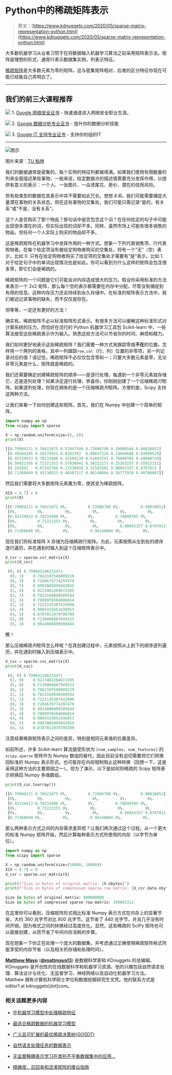 # Python中的稀疏矩阵表示

> 原文：[https://www.kdnuggets.com/2020/05/sparse-matrix-representation-python.html](https://www.kdnuggets.com/2020/05/sparse-matrix-representation-python.html)

大多数机器学习从业者习惯于在将数据输入机器学习算法之前采用矩阵表示法。矩阵是理想的形式，通常行表示数据集实例，列表示特征。

[稀疏矩阵](https://en.wikipedia.org/wiki/Sparse_matrix)是大多数元素为零的矩阵。这与密集矩阵相对，后者的区分特征你现在可能已经能自己弄明白了。

* * *

## 我们的前三大课程推荐

![](../Images/0244c01ba9267c002ef39d4907e0b8fb.png) 1\. [Google 网络安全证书](https://www.kdnuggets.com/google-cybersecurity) - 快速通道进入网络安全职业生涯。

![](../Images/e225c49c3c91745821c8c0368bf04711.png) 2\. [Google 数据分析专业证书](https://www.kdnuggets.com/google-data-analytics) - 提升你的数据分析技能

![](../Images/0244c01ba9267c002ef39d4907e0b8fb.png) 3\. [Google IT 支持专业证书](https://www.kdnuggets.com/google-itsupport) - 支持你的组织IT

* * *

![图示](../Images/1a29300a49b9bb3c0a35a3f3f0f7a31d.png)

图片来源：[TU 柏林](http://wordpress.discretization.de/geometryprocessingandapplicationsws19/2019/11/28/tutorial-05-textures-and-exterior-calculus/)

我们的数据通常是密集的，每个实例的特征列都被填满。如果我们使用有限数量的列来全面描述某些事物，一般来说，给定数据点的描述值需要充分发挥作用，以提供有意义的表示：一个人、一张图片、一朵鸢尾花、房价、潜在的信用风险。

但有些类型的数据在其表示中并不需要如此冗长。想想*关系*。我们可能需要捕捉大量潜在事物的关系状态，但在这些事物的交集处，我们可能只需记录“是的，有关系”或“不是，没有关系”。

这个人是否购买了那个物品？那句话中是否包含这个词？在任何给定的句子中可能出现很多潜在的词，但实际出现的词却不多。同样，虽然市场上可能有很多销售的物品，但任何一个人实际上购买的物品却不多。

这是稀疏矩阵在机器学习中发挥作用的一种方式。想象一下列代表销售项，行代表购物者。在每个给定项没有被给定购物者购买的交集处，将有一个“无”（空）表示，比如 0\. 只有在给定购物者购买了给定项的交集处才需要有“是”表示，比如 1\. 对于给定句子中的单词出现情况也是如此。你可以看到为什么这样的矩阵会包含很多零，即它们会是稀疏的。

稀疏矩阵的一个问题是它们可能会对内存造成很大的压力。假设你采用标准的方法来表示一个 2x2 矩阵，那么每个空的表示都需要在内存中分配，尽管没有捕捉到有用的信息。这种内存压力还会持续到永久存储中。在标准的矩阵表示方法中，我们被迫记录事物的缺失，而不仅仅是存在。

但等等，一定还有更好的方法！

确实有。稀疏矩阵不必以标准矩阵形式表示。有很多方法可以缓解这种标准形式对计算系统的压力，而恰好在流行的 Python 机器学习工具包 Scikit-learn 中，一些算法接受这些稀疏表示作为输入。熟悉这些方法可以节省你的时间、麻烦和精力。

我们如何更好地表示这些稀疏矩阵？我们需要一种方式来跟踪零值**不在**的位置。怎样用一个两列的表格，其中一列跟踪`row,col`（行，列）位置的非零项，另一列记录对应的值？请记住，稀疏矩阵不必仅仅包含零和一；只要大多数元素是零，无论非零元素是什么，矩阵就是稀疏的。

我们还需要确定创建稀疏矩阵的顺序——是逐行处理，每遇到一个非零元素就存储它，还是逐列处理？如果决定逐行处理，恭喜你，你刚刚创建了一个压缩稀疏*行*矩阵。如果逐列处理，你现在拥有的是一个压缩稀疏*列*矩阵。方便的是，Scipy 支持这两种方法。

让我们来看一下如何创建这些矩阵。首先，我们在 Numpy 中创建一个简单的矩阵。

```py
import numpy as np
from scipy import sparse

X = np.random.uniform(size=(6, 6))
print(X)
```

```py
[[0.79904211 0.76621075 0.57847599 0.72606798 0.10008544 0.90838851]
 [0.45504345 0.10275931 0.0191763  0.09037216 0.14604688 0.02899529]
 [0.92234613 0.78231698 0.43204239 0.61663291 0.78899765 0.44088739]
 [0.50422356 0.72221353 0.57838041 0.30222171 0.25263237 0.55913311]
 [0.191842   0.07242766 0.17230918 0.31543582 0.90043157 0.8787012 ]
 [0.71360049 0.45130523 0.46687117 0.96148004 0.56777938 0.40780967]]
```

然后我们需要将大多数矩阵元素置为零，使其变为稀疏矩阵。

```py
X[X < 0.7] = 0
print(X)
```

```py
[[0.79904211 0.76621075 0\.         0.72606798 0\.         0.90838851]
 [0\.         0\.         0\.         0\.         0\.         0\.        ]
 [0.92234613 0.78231698 0\.         0\.         0.78899765 0\.        ]
 [0\.         0.72221353 0\.         0\.         0\.         0\.        ]
 [0\.         0\.         0\.         0\.         0.90043157 0.8787012 ]
 [0.71360049 0\.         0\.         0.96148004 0\.         0\.        ]]
```

现在我们将标准矩阵 X 存储为压缩稀疏行矩阵。为此，元素按照从左到右的顺序逐行遍历，并在遇到时输入到这个压缩矩阵表示中。

```py
X_csr = sparse.csr_matrix(X)
print(X_csr)
```

```py
 (0, 0)	0.799042106215471
  (0, 1)	0.7662107548809229
  (0, 3)	0.7260679774297479
  (0, 5)	0.9083885095042665
  (2, 0)	0.9223461264672205
  (2, 1)	0.7823169848589594
  (2, 4)	0.7889976504606654
  (3, 1)	0.7222135307432606
  (4, 4)	0.9004315651436953
  (4, 5)	0.8787011979799789
  (5, 0)	0.7136004887949333
  (5, 3)	0.9614800409505844
```

瞧！

那么压缩稀疏*列*矩阵怎么样呢？在其创建过程中，元素按照从上到下的顺序逐列遍历，并在遇到时输入到压缩表示中。

```py
X_csc = sparse.csc_matrix(X)
print(X_csc)
```

```py
 (0, 0)	0.799042106215471
  (2, 0)	0.9223461264672205
  (5, 0)	0.7136004887949333
  (0, 1)	0.7662107548809229
  (2, 1)	0.7823169848589594
  (3, 1)	0.7222135307432606
  (0, 3)	0.7260679774297479
  (5, 3)	0.9614800409505844
  (2, 4)	0.7889976504606654
  (4, 4)	0.9004315651436953
  (0, 5)	0.9083885095042665
  (4, 5)	0.8787011979799789
```

注意结果稀疏矩阵表示之间的差异，特别是相同元素值的位置差异。

如前所述，许多 Scikit-learn 算法接受形状为 `[num_samples, num_features]` 的 `scipy.sparse` 矩阵作为 Numpy 数组的替代，因此目前没有迫切需要将它们转换回标准的 Numpy 表示形式。也可能存在内存限制阻止这种转换（回想一下，这是采用这种方法的主要原因之一）。但为了演示，以下是如何将稀疏的 Scipy 矩阵表示转换回 Numpy 多维数组。

```py
print(X_csr.toarray())
```

```py
[[0.79904211 0.76621075 0\.         0.72606798 0\.         0.90838851]
 [0\.         0\.         0\.         0\.         0\.         0\.        ]
 [0.92234613 0.78231698 0\.         0\.         0.78899765 0\.        ]
 [0\.         0.72221353 0\.         0\.         0\.         0\.        ]
 [0\.         0\.         0\.         0\.         0.90043157 0.8787012 ]
 [0.71360049 0\.         0\.         0.96148004 0\.         0\.        ]]
```

那么两种表示方式之间的内存需求差异呢？让我们再次通过这个过程，从一个更大的标准 Numpy 矩阵开始，然后计算每种表示方式所使用的内存（以字节为单位）。

```py
import numpy as np
from scipy import sparse

X = np.random.uniform(size=(10000, 10000))
X[X < 0.7] = 0
X_csr = sparse.csr_matrix(X)

print(f"Size in bytes of original matrix: {X.nbytes}")
print(f"Size in bytes of compressed sparse row matrix: {X_csr.data.nbytes + X_csr.indptr.nbytes + X_csr.indices.nbytes}")
```

```py
Size in bytes of original matrix: 800000000
Size in bytes of compressed sparse row matrix: 360065312
```

在这里你可以看到，压缩矩阵形式相比标准 Numpy 表示方式在内存上的显著节省，大约 360 兆字节对比 800 兆字节。这节省了 440 兆字节，并且几乎没有时间开销，因为格式之间的转换经过高度优化。显然，这些稀疏的 SciPy 矩阵也可以直接创建，从而节省了中间内存消耗的步骤。

现在想象一下你正在处理一个庞大的数据集，并考虑通过正确使用稀疏矩阵格式所能享受的内存节省（以及相关的存储和处理时间）。

**[Matthew Mayo](https://www.linkedin.com/in/mattmayo13/)** ([**@mattmayo13**](https://twitter.com/mattmayo13)) 是数据科学家和 KDnuggets 的总编辑，KDnuggets 是开创性的在线数据科学和机器学习资源。他的兴趣包括自然语言处理、算法设计与优化、无监督学习、神经网络以及自动化机器学习方法。Matthew 拥有计算机科学硕士学位和数据挖掘研究生文凭。他的联系方式是 editor1 at kdnuggets[dot]com。

### 相关话题更多内容

+   [在机器学习模型中处理稀疏特征](https://www.kdnuggets.com/2021/01/sparse-features-machine-learning-models.html)

+   [最适合稀疏数据的机器学习模型](https://www.kdnuggets.com/2023/04/best-machine-learning-model-sparse-data.html)

+   [广义且可扩展的最优稀疏决策树(GOSDT)](https://www.kdnuggets.com/2023/02/generalized-scalable-optimal-sparse-decision-treesgosdt.html)

+   [自然语言处理任务的数据表示](https://www.kdnuggets.com/2018/11/data-representation-natural-language-processing.html)

+   [无监督解耦表示学习在类别不平衡数据集中的应用…](https://www.kdnuggets.com/2023/01/unsupervised-disentangled-representation-learning-class-imbalanced-dataset-elastic-infogan.html)

+   [精确度、召回率和混淆矩阵的傻瓜指南](https://www.kdnuggets.com/2020/01/guide-precision-recall-confusion-matrix.html)
